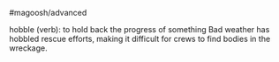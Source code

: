 #magoosh/advanced

hobble (verb): to hold back  the progress of something 
Bad weather has hobbled rescue efforts, making it difficult for crews to find bodies in the wreckage. 
